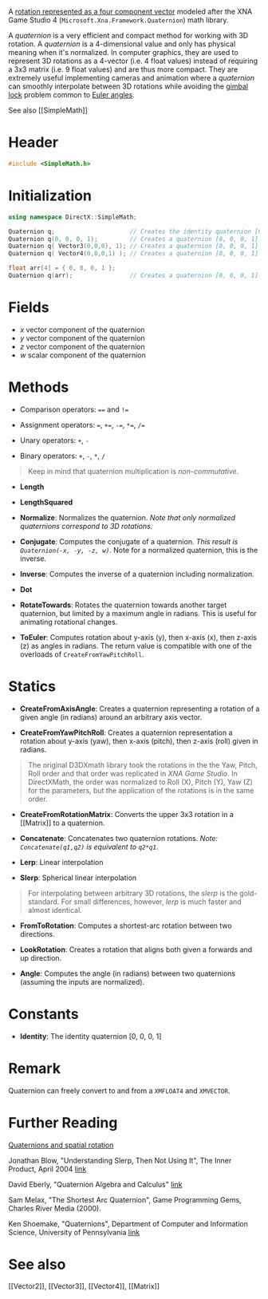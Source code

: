 A [rotation represented as a four component vector](https://en.wikipedia.org/wiki/Quaternion) modeled after the XNA Game Studio 4 (``Microsoft.Xna.Framework.Quaternion``) math library.

A *quaternion* is a very efficient and compact method for working with 3D rotation. A *quaternion* is a 4-dimensional value and only has physical meaning when it's normalized. In computer graphics, they are used to represent 3D rotations as a 4-vector (i.e. 4 float values) instead of requiring a 3x3 matrix (i.e. 9 float values) and are thus more compact. They are extremely useful implementing cameras and animation where a *quaternion* can smoothly interpolate between 3D rotations while avoiding the [gimbal lock](https://en.wikipedia.org/wiki/Gimbal_lock) problem common to [Euler angles](https://en.wikipedia.org/wiki/Euler_angles).

See also [[SimpleMath]]

# Header
```cpp
#include <SimpleMath.h>
```

# Initialization

```cpp
using namespace DirectX::SimpleMath;

Quaternion q;                     // Creates the identity quaternion [0, 0, 0, 1]
Quaternion q(0, 0, 0, 1);         // Creates a quaternion [0, 0, 0, 1]
Quaternion q( Vector3(0,0,0), 1); // Creates a quaternion [0, 0, 0, 1]
Quaternion q( Vector4(0,0,0,1) ); // Creates a quaternion [0, 0, 0, 1]

float arr[4] = { 0, 0, 0, 1 };
Quaternion q(arr);                // Creates a quaternion [0, 0, 0, 1]
```

# Fields
* *x* vector component of the quaternion
* *y* vector component of the quaternion
* *z* vector component of the quaternion
* *w* scalar component of the quaternion

# Methods
* Comparison operators: ``==`` and ``!=``

* Assignment operators: ``=``, ``+=``, ``-=``, ``*=``, ``/=``

* Unary operators: ``+``, ``-``

* Binary operators: ``+``, ``-``, ``*``, ``/``

> Keep in mind that quaternion multiplication is *non-commutative*.

* **Length**

* **LengthSquared**

* **Normalize**: Normalizes the quaternion. _Note that only normalized quaternions correspond to 3D rotations._

* **Conjugate**: Computes the conjugate of a quaternion. _This result is ``Quaternion(-x, -y, -z, w)``._ Note for a normalized quaternion, this is the inverse.

* **Inverse**: Computes the inverse of a quaternion including normalization.

* **Dot**

* **RotateTowards**: Rotates the quaternion towards another target quaternion, but limited by a maximum angle in radians. This is useful for animating rotational changes.

* **ToEuler**: Computes rotation about y-axis (y), then x-axis (x), then z-axis (z) as angles in radians. The return value is compatible with one of the overloads of ``CreateFromYawPitchRoll``.

# Statics

* **CreateFromAxisAngle**: Creates a quaternion representing a rotation of a given angle (in radians) around an arbitrary axis vector.

* **CreateFromYawPitchRoll**: Creates a quaternion representation a rotation about y-axis (yaw), then x-axis (pitch), then z-axis (roll) given in radians.

> The original D3DXmath library took the rotations in the the Yaw, Pitch, Roll order and that order was replicated in *XNA Game Studio*. In DirectXMath, the order was normalized to Roll (X), Pitch (Y), Yaw (Z)  for the parameters, but the application of the rotations is in the same order.

* **CreateFromRotationMatrix**: Converts the upper 3x3 rotation in a [[Matrix]] to a quaternion.

* **Concatenate**: Concatenates two quaternion rotations. _Note: ``Concatenate(q1,q2)`` is equivalent to ``q2*q1``_.

* **Lerp**: Linear interpolation

* **Slerp**: Spherical linear interpolation

> For interpolating between arbitrary 3D rotations, the *slerp* is the gold-standard. For small differences, however, *lerp* is much faster and almost identical.

* **FromToRotation**: Computes a shortest-arc rotation between two directions.

* **LookRotation**: Creates a rotation that aligns both given a forwards and up direction.

* **Angle**: Computes the angle (in radians) between two quaternions (assuming the inputs are normalized).

# Constants
* **Identity**: The identity quaternion [0, 0, 0, 1]

# Remark
Quaternion can freely convert to and from a ``XMFLOAT4`` and ``XMVECTOR``.

# Further Reading
[Quaternions and spatial rotation](https://en.wikipedia.org/wiki/Quaternions_and_spatial_rotation)  

Jonathan Blow, "Understanding Slerp, Then Not Using It", The Inner Product, April 2004 [link](http://number-none.com/product/Understanding%20Slerp,%20Then%20Not%20Using%20It/)

David Eberly, "Quaternion Algebra and Calculus" [link](http://www.geometrictools.com/Documentation/Quaternions.pdf)

Sam Melax, "The Shortest Arc Quaternion", Game Programming Gems, Charles River Media (2000).

Ken Shoemake, "Quaternions", Department of Computer and Information Science, University of Pennsylvania [link](http://www.cs.ucr.edu/~vbz/resources/quatut.pdf)

# See also

[[Vector2]], [[Vector3]], [[Vector4]], [[Matrix]]
